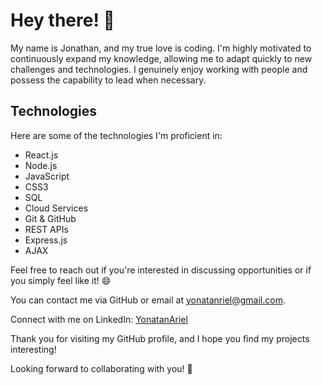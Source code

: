 # Hey there! 👋

My name is Jonathan, and my true love is coding. I'm highly motivated to continuously expand my knowledge, allowing me to adapt quickly to new challenges and technologies. I genuinely enjoy working with people and possess the capability to lead when necessary.

## Technologies

Here are some of the technologies I'm proficient in:

- React.js
- Node.js
- JavaScript
- CSS3
- SQL
- Cloud Services
- Git & GitHub
- REST APIs
- Express.js
- AJAX

Feel free to reach out if you're interested in discussing opportunities or if you simply feel like it! 😄

You can contact me via GitHub or email at [yonatanriel@gmail.com](mailto:yonatanriel@gmail.com).

Connect with me on LinkedIn: [YonatanAriel](https://www.linkedin.com/in/yonatan-ariel)

Thank you for visiting my GitHub profile, and I hope you find my projects interesting!

Looking forward to collaborating with you! 🚀

